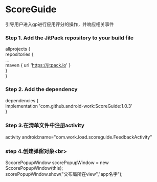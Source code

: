 # ScoreGuide
引导用户进入gp进行应用评分的操作，并响应相关事件
### Step 1. Add the JitPack repository to your build file<br>
allprojects {<br>
		repositories {<br>
			...<br>
			maven { url 'https://jitpack.io' }<br>
		}<br>
	}<br>
  
### Step 2. Add the dependency<br>
dependencies {<br>
	        implementation 'com.github.android-work:ScoreGuide:1.0.3'<br>
	}
  
  
 ### Step 3.在清单文件中注册activity<br>
 activity android:name="com.work.load.scoreguide.FeedbackActivity" <br>
 
 ### step 4.创建弹窗对象\<br>
 SccorePopupWindow scorePopupWindow = new SccorePopupWindow(this);<br>
 scorePopupWindow.show("父布局所在view","app名字");
